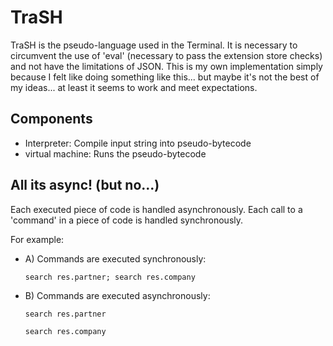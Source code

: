 # TraSH

TraSH is the pseudo-language used in the Terminal. It is necessary to circumvent
the use of 'eval' (necessary to pass the extension store checks) and not have
the limitations of JSON. This is my own implementation simply because I felt
like doing something like this... but maybe it's not the best of my ideas... at
least it seems to work and meet expectations.

## Components

- Interpreter: Compile input string into pseudo-bytecode
- virtual machine: Runs the pseudo-bytecode

## All its async! (but no...)

Each executed piece of code is handled asynchronously. Each call to a 'command'
in a piece of code is handled synchronously.

For example:

- A) Commands are executed synchronously:

  `search res.partner; search res.company`

- B) Commands are executed asynchronously:

  `search res.partner`

  `search res.company`
